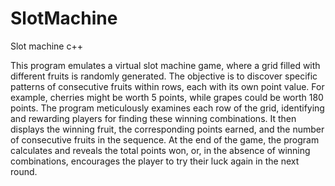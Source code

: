 # SlotMachine
Slot machine c++ 


This program emulates a virtual slot machine game, where a grid filled with different fruits is randomly generated. The objective is to discover specific patterns of consecutive fruits within rows, each with its own point value. For example, cherries might be worth 5 points, while grapes could be worth 180 points. The program meticulously examines each row of the grid, identifying and rewarding players for finding these winning combinations. It then displays the winning fruit, the corresponding points earned, and the number of consecutive fruits in the sequence. At the end of the game, the program calculates and reveals the total points won, or, in the absence of winning combinations, encourages the player to try their luck again in the next round.
